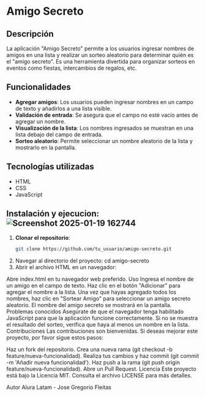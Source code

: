 # Amigo Secreto

## Descripción

La aplicación "Amigo Secreto" permite a los usuarios ingresar nombres de amigos en una lista y realizar un sorteo aleatorio para determinar quién es el "amigo secreto". Es una herramienta divertida para organizar sorteos en eventos como fiestas, intercambios de regalos, etc.

## Funcionalidades

- **Agregar amigos**: Los usuarios pueden ingresar nombres en un campo de texto y añadirlos a una lista visible.
- **Validación de entrada**: Se asegura que el campo no esté vacío antes de agregar un nombre.
- **Visualización de la lista**: Los nombres ingresados se muestran en una lista debajo del campo de entrada.
- **Sorteo aleatorio**: Permite seleccionar un nombre aleatorio de la lista y mostrarlo en la pantalla.

## Tecnologías utilizadas

- HTML
- CSS
- JavaScript

## Instalación y ejecucion:![Screenshot 2025-01-19 162744](https://github.com/user-attachments/assets/bd270856-e13c-42e4-a10d-9bad85beaa36)


1. **Clonar el repositorio**:
   ```bash
   git clone https://github.com/tu_usuario/amigo-secreto.git

2. Navegar al directorio del proyecto: cd amigo-secreto
3. Abrir el archivo HTML en un navegador:

Abre index.html en tu navegador web preferido.
Uso
Ingresa el nombre de un amigo en el campo de texto.
Haz clic en el botón "Adicionar" para agregar el nombre a la lista.
Una vez que hayas agregado todos los nombres, haz clic en "Sortear Amigo" para seleccionar un amigo secreto aleatorio.
El nombre del amigo secreto se mostrará en la pantalla.
Problemas conocidos
Asegúrate de que el navegador tenga habilitado JavaScript para que la aplicación funcione correctamente.
Si no se muestra el resultado del sorteo, verifica que haya al menos un nombre en la lista.
Contribuciones
Las contribuciones son bienvenidas. Si deseas mejorar este proyecto, por favor sigue estos pasos:

Haz un fork del repositorio.
Crea una nueva rama (git checkout -b feature/nueva-funcionalidad).
Realiza tus cambios y haz commit (git commit -m 'Añadir nueva funcionalidad').
Haz push a la rama (git push origin feature/nueva-funcionalidad).
Abre un Pull Request.
Licencia
Este proyecto está bajo la Licencia MIT. Consulta el archivo LICENSE para más detalles.

Autor
Alura Latam - Jose Gregorio Fleitas
   
